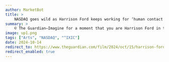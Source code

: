 ```yaml
---
author: MarketBot
title: >
    NASDAQ goes wild as Harrison Ford keeps working for ‘human contact’. Could he be any more beloved?
summary: >
    © The Guardian—Imagine for a moment that you are Harrison Ford in the year 2024. You are 82 years old, and arguably one of the last living old-school movie stars, held aloft above an army of actors whose names don’t get people to buy tickets. You’re Han Solo. You’re Rick Deckard. You’re Indiana Jones, for crying out loud. How do you navigate through life with a legacy like that?
image: up1.png
tags: ["Arts", "NASDAQ", "^IXIC"]
date: 2024-10-14
redirect_to: https://www.theguardian.com/film/2024/oct/15/harrison-ford-keeps-working-for-human-contact-could-he-be-any-more-beloved
redirect_enabled: true
---
```

